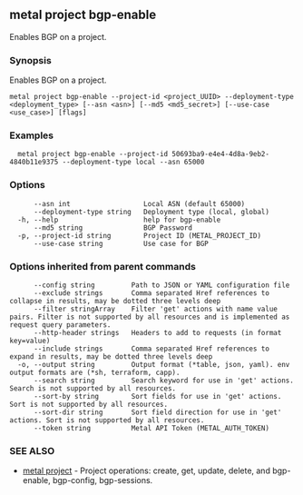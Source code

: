 ## metal project bgp-enable

Enables BGP on a project.

### Synopsis

Enables BGP on a project.

```
metal project bgp-enable --project-id <project_UUID> --deployment-type <deployment_type> [--asn <asn>] [--md5 <md5_secret>] [--use-case <use_case>] [flags]
```

### Examples

```
  metal project bgp-enable --project-id 50693ba9-e4e4-4d8a-9eb2-4840b11e9375 --deployment-type local --asn 65000
```

### Options

```
      --asn int                  Local ASN (default 65000)
      --deployment-type string   Deployment type (local, global)
  -h, --help                     help for bgp-enable
      --md5 string               BGP Password
  -p, --project-id string        Project ID (METAL_PROJECT_ID)
      --use-case string          Use case for BGP
```

### Options inherited from parent commands

```
      --config string         Path to JSON or YAML configuration file
      --exclude strings       Comma separated Href references to collapse in results, may be dotted three levels deep
      --filter stringArray    Filter 'get' actions with name value pairs. Filter is not supported by all resources and is implemented as request query parameters.
      --http-header strings   Headers to add to requests (in format key=value)
      --include strings       Comma separated Href references to expand in results, may be dotted three levels deep
  -o, --output string         Output format (*table, json, yaml). env output formats are (*sh, terraform, capp).
      --search string         Search keyword for use in 'get' actions. Search is not supported by all resources.
      --sort-by string        Sort fields for use in 'get' actions. Sort is not supported by all resources.
      --sort-dir string       Sort field direction for use in 'get' actions. Sort is not supported by all resources.
      --token string          Metal API Token (METAL_AUTH_TOKEN)
```

### SEE ALSO

* [metal project](metal_project.md)	 - Project operations: create, get, update, delete, and bgp-enable, bgp-config, bgp-sessions.

